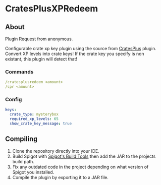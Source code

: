 # CratesPlusXPRedeem

## About
Plugin Request from anonymous.

Configurable crate xp key plugin using the source from [CratesPlus](https://www.spigotmc.org/resources/cratesplus-free-crates-plugin-1-7-1-14-2.5018/) plugin. Convert XP levels into crate keys! If the crate key you specify is non existant, this plugin will detect that!

### Commands
```yml
/cratesplusredeem <amount>
/cpr <amount>
```

### Config
```yml
keys:
  crate_type: mysterybox
  required_xp_levels: 65
  show_crate_key_message: true
```

## Compiling
1. Clone the repository directly into your IDE.
2. Build Spigot with [Spigot's Build Tools](https://www.spigotmc.org/wiki/buildtools/) then add the JAR to the projects build path.
3. Fix any outdated code in the project depending on what version of Spigot you installed.
4. Compile the plugin by exporting it to a JAR file.
